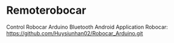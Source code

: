# Remoterobocar
Control Robocar Arduino Bluetooth
Android Application
Robocar: https://github.com/Huysiunhan02/Robocar_Arduino.git
